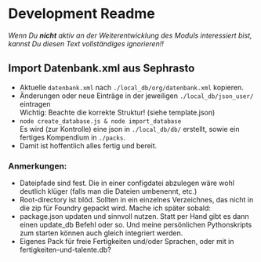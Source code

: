 # Development Readme

*Wenn Du __nicht__ aktiv an der Weiterentwicklung des Moduls interessiert bist, kannst Du diesen Text vollständiges ignorieren!!*  

## Import Datenbank.xml aus Sephrasto

* Aktuelle `datenbank.xml` nach `./local_db/org/datenbank.xml` kopieren.  
* Änderungen oder neue Einträge in der jeweiligen `./local_db/json_user/` eintragen  
  Wichtig: Beachte die korrekte Struktur! (siehe template.json)  
* `node create_database.js & node import_database`  
  Es wird (zur Kontrolle) eine json in `./local_db/db/` erstellt, sowie ein fertiges Kompendium in `./packs`.  
* Damit ist hoffentlich alles fertig und bereit.  

### Anmerkungen:
* Dateipfade sind fest. Die in einer configdatei abzulegen wäre wohl deutlich klüger (falls man die Dateien umbenennt, etc.)  
* Root-directory ist blöd. Sollten in ein einzelnes Verzeichnes, das nicht in die zip für Foundry gepackt wird. Mache ich später sobald:  
* package.json updaten und sinnvoll nutzen. Statt per Hand gibt es dann einen update_db Befehl oder so. Und meine persönlichen Pythonskripts zum starten können auch gleich integriert werden.  
* Eigenes Pack für freie Fertigkeiten und/oder Sprachen, oder mit in fertigkeiten-und-talente.db?  
